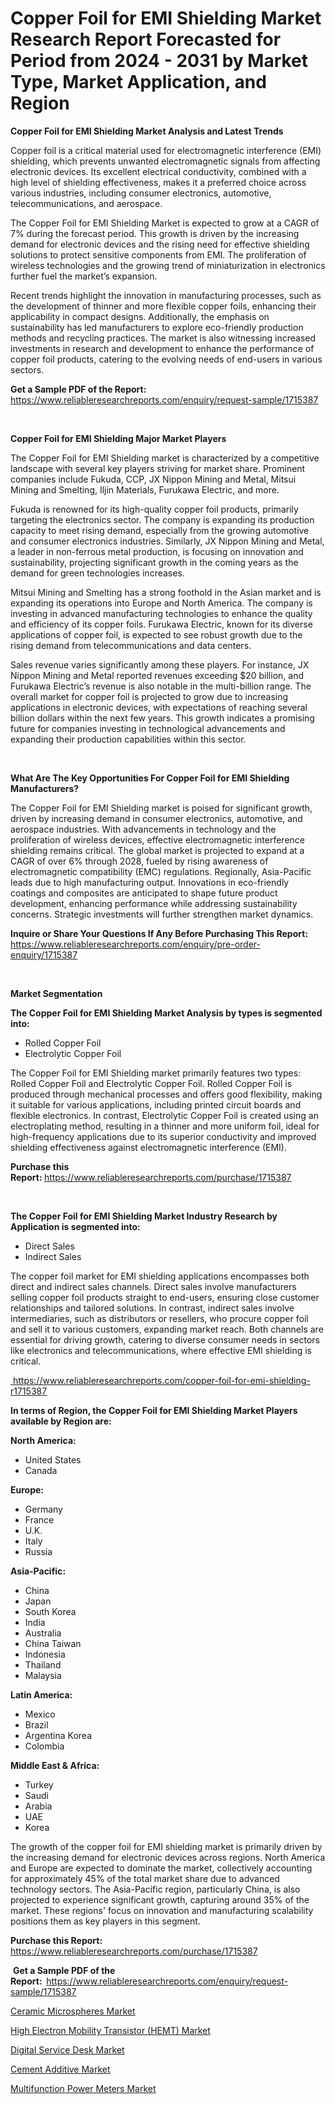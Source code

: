 <p><h1>Copper Foil for EMI Shielding Market Research Report Forecasted for Period from 2024 -  2031 by Market Type, Market Application, and Region</h1></p><p><strong>Copper Foil for EMI Shielding Market Analysis and Latest Trends</strong></p>
<p><p>Copper foil is a critical material used for electromagnetic interference (EMI) shielding, which prevents unwanted electromagnetic signals from affecting electronic devices. Its excellent electrical conductivity, combined with a high level of shielding effectiveness, makes it a preferred choice across various industries, including consumer electronics, automotive, telecommunications, and aerospace.</p><p>The Copper Foil for EMI Shielding Market is expected to grow at a CAGR of 7% during the forecast period. This growth is driven by the increasing demand for electronic devices and the rising need for effective shielding solutions to protect sensitive components from EMI. The proliferation of wireless technologies and the growing trend of miniaturization in electronics further fuel the market’s expansion.</p><p>Recent trends highlight the innovation in manufacturing processes, such as the development of thinner and more flexible copper foils, enhancing their applicability in compact designs. Additionally, the emphasis on sustainability has led manufacturers to explore eco-friendly production methods and recycling practices. The market is also witnessing increased investments in research and development to enhance the performance of copper foil products, catering to the evolving needs of end-users in various sectors.</p></p>
<p><strong>Get a Sample PDF of the Report:&nbsp;</strong> <a href="https://www.reliableresearchreports.com/enquiry/request-sample/1715387?utm_campaign=40&utm_medium=2&utm_source=Github&utm_content=ia&utm_term=23102024&utm_id=copper-foil-for-emi-shielding">https://www.reliableresearchreports.com/enquiry/request-sample/1715387</a></p>
<p>&nbsp;</p>
<p><strong>Copper Foil for EMI Shielding Major Market Players</strong></p>
<p><p>The Copper Foil for EMI Shielding market is characterized by a competitive landscape with several key players striving for market share. Prominent companies include Fukuda, CCP, JX Nippon Mining and Metal, Mitsui Mining and Smelting, Iljin Materials, Furukawa Electric, and more. </p><p>Fukuda is renowned for its high-quality copper foil products, primarily targeting the electronics sector. The company is expanding its production capacity to meet rising demand, especially from the growing automotive and consumer electronics industries. Similarly, JX Nippon Mining and Metal, a leader in non-ferrous metal production, is focusing on innovation and sustainability, projecting significant growth in the coming years as the demand for green technologies increases.</p><p>Mitsui Mining and Smelting has a strong foothold in the Asian market and is expanding its operations into Europe and North America. The company is investing in advanced manufacturing technologies to enhance the quality and efficiency of its copper foils. Furukawa Electric, known for its diverse applications of copper foil, is expected to see robust growth due to the rising demand from telecommunications and data centers.</p><p>Sales revenue varies significantly among these players. For instance, JX Nippon Mining and Metal reported revenues exceeding $20 billion, and Furukawa Electric’s revenue is also notable in the multi-billion range. The overall market for copper foil is projected to grow due to increasing applications in electronic devices, with expectations of reaching several billion dollars within the next few years. This growth indicates a promising future for companies investing in technological advancements and expanding their production capabilities within this sector.</p></p>
<p>&nbsp;</p>
<p><strong>What Are The Key Opportunities For Copper Foil for EMI Shielding Manufacturers?</strong></p>
<p><p>The Copper Foil for EMI Shielding market is poised for significant growth, driven by increasing demand in consumer electronics, automotive, and aerospace industries. With advancements in technology and the proliferation of wireless devices, effective electromagnetic interference shielding remains critical. The global market is projected to expand at a CAGR of over 6% through 2028, fueled by rising awareness of electromagnetic compatibility (EMC) regulations. Regionally, Asia-Pacific leads due to high manufacturing output. Innovations in eco-friendly coatings and composites are anticipated to shape future product development, enhancing performance while addressing sustainability concerns. Strategic investments will further strengthen market dynamics.</p></p>
<p><strong>Inquire or Share Your Questions If Any Before Purchasing This Report:</strong> <a href="https://www.reliableresearchreports.com/enquiry/pre-order-enquiry/1715387?utm_campaign=40&utm_medium=2&utm_source=Github&utm_content=ia&utm_term=23102024&utm_id=copper-foil-for-emi-shielding">https://www.reliableresearchreports.com/enquiry/pre-order-enquiry/1715387</a></p>
<p>&nbsp;</p>
<p><strong>Market Segmentation</strong></p>
<p><strong>The Copper Foil for EMI Shielding Market Analysis by types is segmented into:</strong></p>
<p><ul><li>Rolled Copper Foil</li><li>Electrolytic Copper Foil</li></ul></p>
<p><p>The Copper Foil for EMI Shielding market primarily features two types: Rolled Copper Foil and Electrolytic Copper Foil. Rolled Copper Foil is produced through mechanical processes and offers good flexibility, making it suitable for various applications, including printed circuit boards and flexible electronics. In contrast, Electrolytic Copper Foil is created using an electroplating method, resulting in a thinner and more uniform foil, ideal for high-frequency applications due to its superior conductivity and improved shielding effectiveness against electromagnetic interference (EMI).</p></p>
<p><strong>Purchase this Report:&nbsp;</strong><a href="https://www.reliableresearchreports.com/purchase/1715387?utm_campaign=40&utm_medium=2&utm_source=Github&utm_content=ia&utm_term=23102024&utm_id=copper-foil-for-emi-shielding">https://www.reliableresearchreports.com/purchase/1715387</a></p>
<p>&nbsp;</p>
<p><strong>The Copper Foil for EMI Shielding Market Industry Research by Application is segmented into:</strong></p>
<p><ul><li>Direct Sales</li><li>Indirect Sales</li></ul></p>
<p><p>The copper foil market for EMI shielding applications encompasses both direct and indirect sales channels. Direct sales involve manufacturers selling copper foil products straight to end-users, ensuring close customer relationships and tailored solutions. In contrast, indirect sales involve intermediaries, such as distributors or resellers, who procure copper foil and sell it to various customers, expanding market reach. Both channels are essential for driving growth, catering to diverse consumer needs in sectors like electronics and telecommunications, where effective EMI shielding is critical.</p></p>
<p><a href="https://www.reliableresearchreports.com/copper-foil-for-emi-shielding-r1715387?utm_campaign=40&utm_medium=2&utm_source=Github&utm_content=ia&utm_term=23102024&utm_id=copper-foil-for-emi-shielding">&nbsp;https://www.reliableresearchreports.com/copper-foil-for-emi-shielding-r1715387</a></p>
<p><strong>In terms of Region, the Copper Foil for EMI Shielding Market Players available by Region are:</strong></p>
<p>
    <p> <strong> North America: </strong>
        <ul>
            <li>United States</li>
            <li>Canada</li>
        </ul>
        </p> 
    <p> <strong> Europe: </strong>
        <ul>
            <li>Germany</li>
            <li>France</li>
            <li>U.K.</li>
            <li>Italy</li>
            <li>Russia</li>
        </ul>
        </p> 
    <p> <strong> Asia-Pacific: </strong>
        <ul>
            <li>China</li>
            <li>Japan</li>
            <li>South Korea</li>
            <li>India</li>
            <li>Australia</li>
            <li>China Taiwan</li>
            <li>Indonesia</li>
            <li>Thailand</li>
            <li>Malaysia</li>
        </ul>
        </p> 
    <p> <strong> Latin America: </strong>
        <ul>
            <li>Mexico</li>
            <li>Brazil</li>
            <li>Argentina Korea</li>
            <li>Colombia</li>
        </ul>
        </p> 
    <p> <strong> Middle East & Africa: </strong>
        <ul>
            <li>Turkey</li>
            <li>Saudi</li>
            <li>Arabia</li>
            <li>UAE</li>
            <li>Korea</li>
        </ul>
    </p>
    </p>
<p><p>The growth of the copper foil for EMI shielding market is primarily driven by the increasing demand for electronic devices across regions. North America and Europe are expected to dominate the market, collectively accounting for approximately 45% of the total market share due to advanced technology sectors. The Asia-Pacific region, particularly China, is also projected to experience significant growth, capturing around 35% of the market. These regions' focus on innovation and manufacturing scalability positions them as key players in this segment.</p></p>
<p><strong>Purchase this Report: </strong><a href="https://www.reliableresearchreports.com/purchase/1715387?utm_campaign=40&utm_medium=2&utm_source=Github&utm_content=ia&utm_term=23102024&utm_id=copper-foil-for-emi-shielding">https://www.reliableresearchreports.com/purchase/1715387</a></p>
<p>&nbsp;<strong>Get a Sample PDF of the Report:&nbsp;&nbsp;</strong><a href="https://www.reliableresearchreports.com/enquiry/request-sample/1715387?utm_campaign=40&utm_medium=2&utm_source=Github&utm_content=ia&utm_term=23102024&utm_id=copper-foil-for-emi-shielding">https://www.reliableresearchreports.com/enquiry/request-sample/1715387</a></p>
<p><strong></strong></p>
<p><p><a href="https://www.linkedin.com/pulse/ceramic-microspheres-industry-sector-new-technologies-market-frube?utm_campaign=40&utm_medium=2&utm_source=Github&utm_content=ia&utm_term=23102024&utm_id=copper-foil-for-emi-shielding">Ceramic Microspheres Market</a></p><p><a href="https://github.com/darcy8m10dupre/Market-Research-Report-List-1/blob/main/high-electron-mobility-transistor-hemt-market.md?utm_campaign=40&utm_medium=2&utm_source=Github&utm_content=ia&utm_term=23102024&utm_id=copper-foil-for-emi-shielding">High Electron Mobility Transistor (HEMT) Market</a></p><p><a href="https://github.com/michaelhall412/Market-Research-Report-List-1/blob/main/digital-service-desk-market.md?utm_campaign=40&utm_medium=2&utm_source=Github&utm_content=ia&utm_term=23102024&utm_id=copper-foil-for-emi-shielding">Digital Service Desk Market</a></p><p><a href="https://www.linkedin.com/pulse/cement-additive-landscape-product-spectrum-market-trajectories-dxqte?utm_campaign=40&utm_medium=2&utm_source=Github&utm_content=ia&utm_term=23102024&utm_id=copper-foil-for-emi-shielding">Cement Additive Market</a></p><p><a href="https://issuu.com/reportprime-2/docs/multifunction-power-meters-market-s_5016ca5dfde1e4?utm_campaign=40&utm_medium=2&utm_source=Github&utm_content=ia&utm_term=23102024&utm_id=copper-foil-for-emi-shielding">Multifunction Power Meters Market</a></p></p>